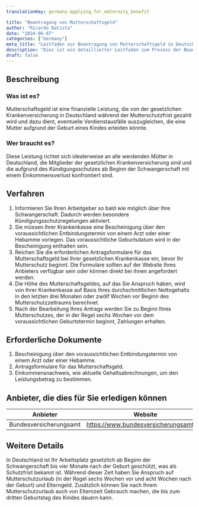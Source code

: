 ```yaml
---
translationKey: germany-applying_for_maternity_benefit

title: "Beantragung von Mutterschaftsgeld"
author: "Ricardo Batista"
date: "2024-06-07"
categories: ["Germany"]
meta_title: "Leitfaden zur Beantragung von Mutterschaftsgeld in Deutschland"
description: "Dies ist ein detaillierter Leitfaden zum Prozess der Beantragung von Mutterschaftsgeld in Deutschland."
draft: false
---
```


## Beschreibung
### Was ist es?
Mutterschaftsgeld ist eine finanzielle Leistung, die von der gesetzlichen Krankenversicherung in Deutschland während der Mutterschutzfrist gezahlt wird und dazu dient, eventuelle Verdienstausfälle auszugleichen, die eine Mutter aufgrund der Geburt eines Kindes erleiden könnte.

### Wer braucht es?
Diese Leistung richtet sich idealerweise an alle werdenden Mütter in Deutschland, die Mitglieder der gesetzlichen Krankenversicherung sind und die aufgrund des Kündigungsschutzes ab Beginn der Schwangerschaft mit einem Einkommensverlust konfrontiert sind.

## Verfahren
1. Informieren Sie Ihren Arbeitgeber so bald wie möglich über Ihre Schwangerschaft. Dadurch werden besondere Kündigungsschutzregelungen aktiviert.
2. Sie müssen Ihrer Krankenkasse eine Bescheinigung über den voraussichtlichen Entbindungstermin von einem Arzt oder einer Hebamme vorlegen. Das voraussichtliche Geburtsdatum wird in der Bescheinigung enthalten sein.
3. Reichen Sie die erforderlichen Antragsformulare für das Mutterschaftsgeld bei Ihrer gesetzlichen Krankenkasse ein, bevor Ihr Mutterschutz beginnt. Die Formulare sollten auf der Website Ihres Anbieters verfügbar sein oder können direkt bei ihnen angefordert werden.
4. Die Höhe des Mutterschaftsgeldes, auf das Sie Anspruch haben, wird von Ihrer Krankenkasse auf Basis Ihres durchschnittlichen Nettogehalts in den letzten drei Monaten oder zwölf Wochen vor Beginn des Mutterschutzzeitraums berechnet.
5. Nach der Bearbeitung Ihres Antrags werden Sie zu Beginn Ihres Mutterschutzes, der in der Regel sechs Wochen vor dem voraussichtlichen Geburtstermin beginnt, Zahlungen erhalten.

## Erforderliche Dokumente
1. Bescheinigung über den voraussichtlichen Entbindungstermin von einem Arzt oder einer Hebamme.
2. Antragsformulare für das Mutterschaftsgeld.
3. Einkommensnachweis, wie aktuelle Gehaltsabrechnungen, um den Leistungsbetrag zu bestimmen.

## Anbieter, die dies für Sie erledigen können

| Anbieter        |     Website     |     Bearbeitungszeiten    |       Kosten      |
| --------------- | --------------- |  :-------------: | :-------------: |
| Bundesversicherungsamt      |  https://www.bundesversicherungsamt.de/       |      Abhängig vom Fall      |        Kostenlos       |

## Weitere Details
In Deutschland ist Ihr Arbeitsplatz gesetzlich ab Beginn der Schwangerschaft bis vier Monate nach der Geburt geschützt, was als Schutzfrist bekannt ist. Während dieser Zeit haben Sie Anspruch auf Mutterschutzurlaub (in der Regel sechs Wochen vor und acht Wochen nach der Geburt) und Elterngeld. Zusätzlich können Sie nach Ihrem Mutterschutzurlaub auch von Elternzeit Gebrauch machen, die bis zum dritten Geburtstag des Kindes dauern kann.